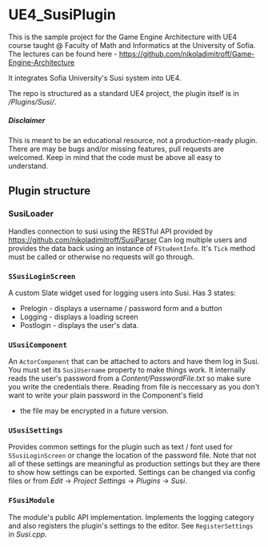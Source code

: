# UE4_SusiPlugin

This is the sample project for the Game Engine Architecture with UE4 course
taught @ Faculty of Math and Informatics at the University of Sofia. The lectures can be found here -
https://github.com/nikoladimitroff/Game-Engine-Architecture

It integrates Sofia University's Susi system into UE4.

The repo is structured as a standard UE4 project, the plugin itself is in */Plugins/Susi/*.

##### Disclaimer

This is meant to be an educational resource, not a production-ready plugin.
There are may be bugs and/or missing features, pull requests are welcomed.
Keep in mind that the code must be above all easy to understand.

## Plugin structure

### SusiLoader

Handles connection to susi using the RESTful API provided by https://github.com/nikoladimitroff/SusiParser
Can log multiple users and provides the data back using an instance of `FStudentInfo`. It's `Tick` method
must be called or otherwise no requests will go through.

### `SSusiLoginScreen`

A custom Slate widget used for logging users into Susi.
Has 3 states:
- Prelogin - displays a username / password form and a button
- Logging - displays a loading screen
- Postlogin - displays the user's data.

### `USusiComponent`

An `ActorComponent` that can be attached to actors and have them log in
Susi. You must set its `SusiUsername` property to make things work. It
internally reads the user's password from a *Content/PasswordFile.txt*
so make sure you write the credentials there. Reading from file is neccessary
as you don't want to write your plain password in the Component's field
+ the file may be encrypted in a future version.

### `USusiSettings`

Provides common settings for the plugin such as text / font used
for `SSusiLoginScreen` or change the location of the password file.
Note that not all of these settings are meaningful
as production settings but they are there to show how settings can be
exported. Settings can be changed via config files or from *Edit* -> *Project Settings* -> *Plugins* -> *Susi*.

### `FSusiModule`

The module's public API implementation. Implements the logging category and also
registers the plugin's settings to the editor. See `RegisterSettings` in *Susi.cpp*.


